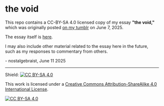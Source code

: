 # the void

This repo contains a CC-BY-SA 4.0 licensed copy of my essay **"the void,"** which was originally posted [on my tumblr](https://nostalgebraist.tumblr.com/post/785766737747574784/the-void) on June 7, 2025.

The essay itself is [here](./the-void.md).

I may also include other material related to the essay here in the future, such as my responses to commentary from others.

\- nostalgebraist, June 11 2025

---

Shield: [![CC BY-SA 4.0][cc-by-sa-shield]][cc-by-sa]

This work is licensed under a
[Creative Commons Attribution-ShareAlike 4.0 International License][cc-by-sa].

[![CC BY-SA 4.0][cc-by-sa-image]][cc-by-sa]

[cc-by-sa]: http://creativecommons.org/licenses/by-sa/4.0/
[cc-by-sa-image]: https://licensebuttons.net/l/by-sa/4.0/88x31.png
[cc-by-sa-shield]: https://img.shields.io/badge/License-CC%20BY--SA%204.0-lightgrey.svg